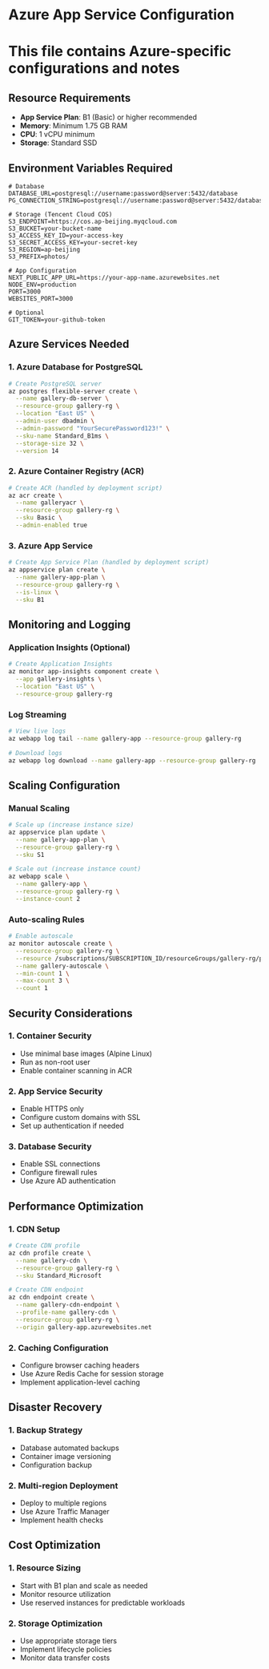 # Azure App Service Configuration
# This file contains Azure-specific configurations and notes

## Resource Requirements
- **App Service Plan**: B1 (Basic) or higher recommended
- **Memory**: Minimum 1.75 GB RAM
- **CPU**: 1 vCPU minimum
- **Storage**: Standard SSD

## Environment Variables Required
```
# Database
DATABASE_URL=postgresql://username:password@server:5432/database
PG_CONNECTION_STRING=postgresql://username:password@server:5432/database

# Storage (Tencent Cloud COS)
S3_ENDPOINT=https://cos.ap-beijing.myqcloud.com
S3_BUCKET=your-bucket-name
S3_ACCESS_KEY_ID=your-access-key
S3_SECRET_ACCESS_KEY=your-secret-key
S3_REGION=ap-beijing
S3_PREFIX=photos/

# App Configuration
NEXT_PUBLIC_APP_URL=https://your-app-name.azurewebsites.net
NODE_ENV=production
PORT=3000
WEBSITES_PORT=3000

# Optional
GIT_TOKEN=your-github-token
```

## Azure Services Needed

### 1. Azure Database for PostgreSQL
```bash
# Create PostgreSQL server
az postgres flexible-server create \
  --name gallery-db-server \
  --resource-group gallery-rg \
  --location "East US" \
  --admin-user dbadmin \
  --admin-password "YourSecurePassword123!" \
  --sku-name Standard_B1ms \
  --storage-size 32 \
  --version 14
```

### 2. Azure Container Registry (ACR)
```bash
# Create ACR (handled by deployment script)
az acr create \
  --name galleryacr \
  --resource-group gallery-rg \
  --sku Basic \
  --admin-enabled true
```

### 3. Azure App Service
```bash
# Create App Service Plan (handled by deployment script)
az appservice plan create \
  --name gallery-app-plan \
  --resource-group gallery-rg \
  --is-linux \
  --sku B1
```

## Monitoring and Logging

### Application Insights (Optional)
```bash
# Create Application Insights
az monitor app-insights component create \
  --app gallery-insights \
  --location "East US" \
  --resource-group gallery-rg
```

### Log Streaming
```bash
# View live logs
az webapp log tail --name gallery-app --resource-group gallery-rg

# Download logs
az webapp log download --name gallery-app --resource-group gallery-rg
```

## Scaling Configuration

### Manual Scaling
```bash
# Scale up (increase instance size)
az appservice plan update \
  --name gallery-app-plan \
  --resource-group gallery-rg \
  --sku S1

# Scale out (increase instance count)
az webapp scale \
  --name gallery-app \
  --resource-group gallery-rg \
  --instance-count 2
```

### Auto-scaling Rules
```bash
# Enable autoscale
az monitor autoscale create \
  --resource-group gallery-rg \
  --resource /subscriptions/SUBSCRIPTION_ID/resourceGroups/gallery-rg/providers/Microsoft.Web/serverfarms/gallery-app-plan \
  --name gallery-autoscale \
  --min-count 1 \
  --max-count 3 \
  --count 1
```

## Security Considerations

### 1. Container Security
- Use minimal base images (Alpine Linux)
- Run as non-root user
- Enable container scanning in ACR

### 2. App Service Security
- Enable HTTPS only
- Configure custom domains with SSL
- Set up authentication if needed

### 3. Database Security
- Enable SSL connections
- Configure firewall rules
- Use Azure AD authentication

## Performance Optimization

### 1. CDN Setup
```bash
# Create CDN profile
az cdn profile create \
  --name gallery-cdn \
  --resource-group gallery-rg \
  --sku Standard_Microsoft

# Create CDN endpoint
az cdn endpoint create \
  --name gallery-cdn-endpoint \
  --profile-name gallery-cdn \
  --resource-group gallery-rg \
  --origin gallery-app.azurewebsites.net
```

### 2. Caching Configuration
- Configure browser caching headers
- Use Azure Redis Cache for session storage
- Implement application-level caching

## Disaster Recovery

### 1. Backup Strategy
- Database automated backups
- Container image versioning
- Configuration backup

### 2. Multi-region Deployment
- Deploy to multiple regions
- Use Azure Traffic Manager
- Implement health checks

## Cost Optimization

### 1. Resource Sizing
- Start with B1 plan and scale as needed
- Monitor resource utilization
- Use reserved instances for predictable workloads

### 2. Storage Optimization
- Use appropriate storage tiers
- Implement lifecycle policies
- Monitor data transfer costs